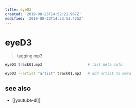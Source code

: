 ```yaml
---
title: eyeD3
created: '2019-08-23T14:52:21.967Z'
modified: '2019-08-23T14:53:53.425Z'
---
```


# eyeD3

> tagging mp3

```sh
eyeD3 track01.mp3                     # list meta info

eyeD3 --artist "artist" track01.mp3   # add artist to meta
```

## see also
- [[youtube-dl]]
